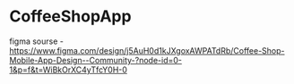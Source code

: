 # CoffeeShopApp

figma sourse - https://www.figma.com/design/j5AuH0d1kJXgoxAWPATdRb/Coffee-Shop-Mobile-App-Design--Community-?node-id=0-1&p=f&t=WiBkOrXC4yTfcY0H-0
